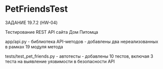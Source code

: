 # PetFriendsTest
ЗАДАНИЕ 19.7.2 (HW-04)

Тестирование REST API сайта Дом Питомца

app/api.py - библиотека API-методов 
           - добавлены два нереализованных в рамках 19 модуля метода
           
tests/test_pet_friends.py - автотесты 
                          - добавлены 10 тестов, включая 3 теста на выявление уязвимости в безопасности API
           
